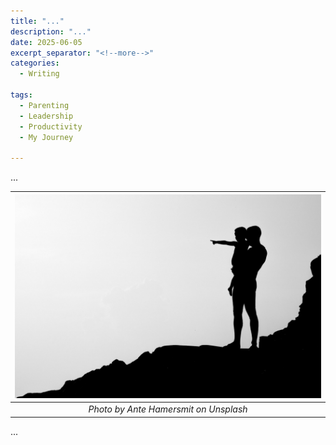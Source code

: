 ```yaml
---
title: "..."
description: "..."
date: 2025-06-05
excerpt_separator: "<!--more-->"
categories:
  - Writing

tags:
  - Parenting
  - Leadership
  - Productivity
  - My Journey

---
```

...

| ![image](/assets/images/ante-hamersmit-father-unsplash.jpg) |
|:--:|
| *Photo by Ante Hamersmit on Unsplash* |

...